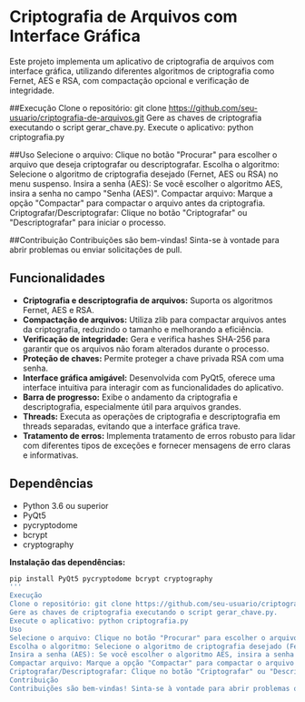 # Criptografia de Arquivos com Interface Gráfica

Este projeto implementa um aplicativo de criptografia de arquivos com interface gráfica, utilizando diferentes algoritmos de criptografia como Fernet, AES e RSA, com compactação opcional e verificação de integridade.

##Execução
Clone o repositório: git clone https://github.com/seu-usuario/criptografia-de-arquivos.git
Gere as chaves de criptografia executando o script gerar_chave.py.
Execute o aplicativo: python criptografia.py

##Uso
Selecione o arquivo: Clique no botão "Procurar" para escolher o arquivo que deseja criptografar ou descriptografar.
Escolha o algoritmo: Selecione o algoritmo de criptografia desejado (Fernet, AES ou RSA) no menu suspenso.
Insira a senha (AES): Se você escolher o algoritmo AES, insira a senha no campo "Senha (AES)".
Compactar arquivo: Marque a opção "Compactar" para compactar o arquivo antes da criptografia.
Criptografar/Descriptografar: Clique no botão "Criptografar" ou "Descriptografar" para iniciar o processo.

##Contribuição
Contribuições são bem-vindas! Sinta-se à vontade para abrir problemas ou enviar solicitações de pull.

## Funcionalidades

*   **Criptografia e descriptografia de arquivos:** Suporta os algoritmos Fernet, AES e RSA.
*   **Compactação de arquivos:** Utiliza zlib para compactar arquivos antes da criptografia, reduzindo o tamanho e melhorando a eficiência.
*   **Verificação de integridade:** Gera e verifica hashes SHA-256 para garantir que os arquivos não foram alterados durante o processo.
*   **Proteção de chaves:** Permite proteger a chave privada RSA com uma senha.
*   **Interface gráfica amigável:** Desenvolvida com PyQt5, oferece uma interface intuitiva para interagir com as funcionalidades do aplicativo.
*   **Barra de progresso:** Exibe o andamento da criptografia e descriptografia, especialmente útil para arquivos grandes.
*   **Threads:** Executa as operações de criptografia e descriptografia em threads separadas, evitando que a interface gráfica trave.
*   **Tratamento de erros:** Implementa tratamento de erros robusto para lidar com diferentes tipos de exceções e fornecer mensagens de erro claras e informativas.

## Dependências

*   Python 3.6 ou superior
*   PyQt5
*   pycryptodome
*   bcrypt
*   cryptography

**Instalação das dependências:**

```bash
pip install PyQt5 pycryptodome bcrypt cryptography
'''
Execução
Clone o repositório: git clone https://github.com/seu-usuario/criptografia-de-arquivos.git
Gere as chaves de criptografia executando o script gerar_chave.py.
Execute o aplicativo: python criptografia.py
Uso
Selecione o arquivo: Clique no botão "Procurar" para escolher o arquivo que deseja criptografar ou descriptografar.
Escolha o algoritmo: Selecione o algoritmo de criptografia desejado (Fernet, AES ou RSA) no menu suspenso.
Insira a senha (AES): Se você escolher o algoritmo AES, insira a senha no campo "Senha (AES)".
Compactar arquivo: Marque a opção "Compactar" para compactar o arquivo antes da criptografia.
Criptografar/Descriptografar: Clique no botão "Criptografar" ou "Descriptografar" para iniciar o processo.
Contribuição
Contribuições são bem-vindas! Sinta-se à vontade para abrir problemas ou enviar solicitações de pull.
